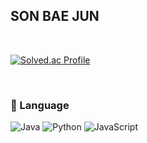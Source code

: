 ## SON BAE JUN

<br>

[![Solved.ac Profile](http://mazassumnida.wtf/api/v2/generate_badge?boj=thsqowns2)](https://solved.ac/thsqowns2/)

<br>

### 📖 Language

![Java](https://img.shields.io/badge/JAVA-007396?style=for-the-badge&logo=Java&logoColor=white)
![Python](https://img.shields.io/badge/Python-3776AB?style=for-the-badge&logo=Python&logoColor=white)
![JavaScript](https://img.shields.io/badge/JavaScript-6DB33F?style=for-the-badge&logo=JavaScript&logoColor=white)



<!--
### 📫 Contacts
**casperWebmon/casperWebmon** is a ✨ _special_ ✨ repository because its `README.md` (this file) appears on your GitHub profile.

Here are some ideas to get you started:

- 🔭 I’m currently working on ...
- 🌱 I’m currently learning ...
- 👯 I’m looking to collaborate on ...
- 🤔 I’m looking for help with ...
- 💬 Ask me about ...
- 📫 How to reach me: ...
- 😄 Pronouns: ...
- ⚡ Fun fact: ...
-->
